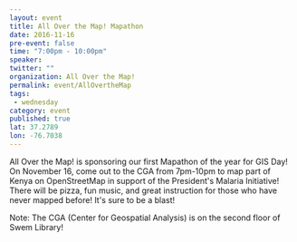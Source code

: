 ```yaml
---
layout: event
title: All Over the Map! Mapathon
date: 2016-11-16
pre-event: false
time: "7:00pm - 10:00pm"
speaker: 
twitter: ""
organization: All Over the Map!
permalink: event/AllOvertheMap
tags: 
 - wednesday
category: event
published: true
lat: 37.2789
lon: -76.7038
---
```

 
All Over the Map! is sponsoring our first Mapathon of the year for GIS Day! 
On November 16, come out to the CGA from 7pm-10pm to map part of Kenya on OpenStreetMap 
in support of the President's Malaria Initiative! There will be pizza, fun music, and 
great instruction for those who have never mapped before! It's sure to be a blast! 

Note: The CGA (Center for Geospatial Analysis) is on the second floor of Swem Library! 
 
